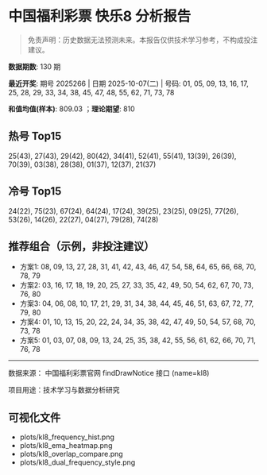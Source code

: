 # 中国福利彩票 快乐8 分析报告

> 免责声明：历史数据无法预测未来。本报告仅供技术学习参考，不构成投注建议。


**数据期数**: 130 期

**最近开奖**: 期号 2025266 | 日期 2025-10-07(二) | 号码: 01, 05, 09, 13, 16, 17, 25, 28, 29, 33, 34, 38, 45, 47, 48, 55, 62, 71, 73, 78

**和值均值(样本)**: 809.03 ；**理论期望**: 810


## 热号 Top15

25(43), 27(43), 29(42), 80(42), 34(41), 52(41), 55(41), 13(39), 26(39), 70(39), 03(38), 28(38), 01(37), 12(37), 21(37)


## 冷号 Top15

24(22), 75(23), 67(24), 64(24), 17(24), 39(25), 23(25), 09(25), 77(26), 53(26), 14(26), 22(27), 04(27), 79(28), 74(28)


## 推荐组合（示例，非投注建议）

- 方案1: 08, 09, 13, 27, 28, 31, 41, 42, 43, 46, 47, 54, 58, 64, 65, 66, 68, 70, 78, 79
- 方案2: 03, 16, 17, 18, 19, 20, 25, 27, 33, 35, 42, 49, 50, 54, 62, 67, 70, 73, 76, 80
- 方案3: 04, 06, 08, 10, 17, 21, 29, 31, 34, 38, 44, 45, 46, 51, 63, 67, 72, 77, 79, 80
- 方案4: 01, 10, 13, 15, 20, 22, 24, 34, 35, 38, 42, 47, 49, 50, 54, 57, 68, 70, 73, 78
- 方案5: 01, 03, 07, 08, 09, 13, 24, 25, 35, 38, 42, 55, 56, 61, 62, 66, 70, 71, 76, 78

---

数据来源： 中国福利彩票官网 findDrawNotice 接口 (name=kl8)

项目用途：技术学习与数据分析研究


## 可视化文件

- plots/kl8_frequency_hist.png
- plots/kl8_ema_heatmap.png
- plots/kl8_overlap_compare.png
- plots/kl8_dual_frequency_style.png